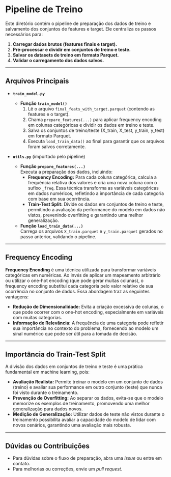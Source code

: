 # Pipeline de Treino

Este diretório contém o pipeline de preparação dos dados de treino e salvamento dos conjuntos de features e target. Ele centraliza os passos necessários para:

1. **Carregar dados brutos (features finais e target).**  
2. **Pré-processar e dividir em conjuntos de treino e teste.**  
3. **Salvar os datasets de treino em formato Parquet.**  
4. **Validar o carregamento dos dados salvos.**

---

## Arquivos Principais

- **`train_model.py`**  
  - **Função `train_model()`**  
    1. Lê o arquivo `final_feats_with_target.parquet` (contendo as features e o target).  
    2. Chama `prepare_features(...)` para aplicar frequency encoding em colunas categóricas e dividir os dados em treino e teste.  
    3. Salva os conjuntos de treino/teste (X_train, X_test, y_train, y_test) em formato Parquet.  
    4. Executa `load_train_data()` ao final para garantir que os arquivos foram salvos corretamente.

- **`utils.py`** (importado pelo pipeline)  
  - **Função `prepare_features(...)`**  
    Executa a preparação dos dados, incluindo:
    - **Frequency Encoding:** Para cada coluna categórica, calcula a frequência relativa dos valores e cria uma nova coluna com o sufixo `_freq`. Essa técnica transforma as variáveis categóricas em dados numéricos, refletindo a importância de cada categoria com base em sua ocorrência.
    - **Train-Test Split:** Divide os dados em conjuntos de treino e teste, permitindo a avaliação da performance do modelo em dados não vistos, prevenindo overfitting e garantindo uma melhor generalização.
  - **Função `load_train_data(...)`**  
    Carrega os arquivos `X_train.parquet` e `y_train.parquet` gerados no passo anterior, validando o pipeline.

---

## Frequency Encoding

**Frequency Encoding** é uma técnica utilizada para transformar variáveis categóricas em numéricas. Ao invés de aplicar um mapeamento arbitrário ou utilizar o one-hot encoding (que pode gerar muitas colunas), o frequency encoding substitui cada categoria pelo valor relativo de sua ocorrência no conjunto de dados. Essa abordagem traz as seguintes vantagens:

- **Redução de Dimensionalidade:** Evita a criação excessiva de colunas, o que pode ocorrer com o one-hot encoding, especialmente em variáveis com muitas categorias.
- **Informação de Relevância:** A frequência de uma categoria pode refletir sua importância no contexto do problema, fornecendo ao modelo um sinal numérico que pode ser útil para a tomada de decisão.

---

## Importância do Train-Test Split

A divisão dos dados em conjuntos de treino e teste é uma prática fundamental em machine learning, pois:

- **Avaliação Realista:** Permite treinar o modelo em um conjunto de dados (treino) e avaliar sua performance em outro conjunto (teste) que nunca foi visto durante o treinamento.
- **Prevenção de Overfitting:** Ao separar os dados, evita-se que o modelo memorize os exemplos de treinamento, promovendo uma melhor generalização para dados novos.
- **Medição de Generalização:** Utilizar dados de teste não vistos durante o treinamento possibilita avaliar a capacidade do modelo de lidar com novos cenários, garantindo uma avaliação mais robusta.

---

## Dúvidas ou Contribuições

- Para dúvidas sobre o fluxo de preparação, abra uma _issue_ ou entre em contato.
- Para melhorias ou correções, envie um _pull request_.
